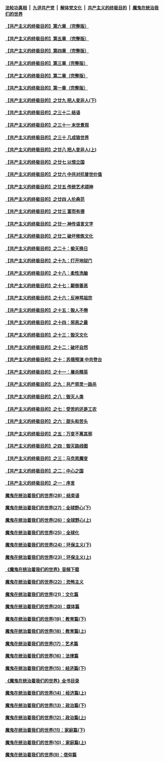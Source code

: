 

####  [法轮功真相](../../../../basic/blob/master/README.md?t=06291302) &nbsp;|&nbsp; [九评共产党](../../../../9ping.md/blob/master/README.md?t=06291302) &nbsp;|&nbsp; [解体党文化](../../../../jtdwh.md/blob/master/README.md?t=06291302)  &nbsp;|&nbsp; [共产主义的终极目的](../../../../gczydzjmd.md/blob/master/README.md?t=06291302) &nbsp;|&nbsp; [魔鬼在统治我们的世界](../../../../mgztzwmdsj.md/blob/master/README.md?t=06291302) 

#### [【共产主义的终极目的】第六章 （完整版）](../pages/nsc422/n11428913.md?t=06291302) 

#### [【共产主义的终极目的】第五章 （完整版）](../pages/nsc422/n11428912.md?t=06291302) 

#### [【共产主义的终极目的】第四章 （完整版）](../pages/nsc422/n11428907.md?t=06291302) 

#### [【共产主义的终极目的】第三章（完整版）](../pages/nsc422/n11428848.md?t=06291302) 

#### [【共产主义的终极目的】第二章（完整版）](../pages/nsc422/n11428831.md?t=06291302) 

#### [【共产主义的终极目的】第一章（完整版）](../pages/nsc422/n11417651.md?t=06291302) 

#### [【共产主义的终极目的】之廿九 把人变非人(下)](../pages/nsc422/n11344140.md?t=06291302) 

#### [【共产主义的终极目的】之三十二 结语](../pages/nsc422/n11360535.md?t=06291302) 

#### [【共产主义的终极目的】之三十一 末世景观](../pages/nsc422/n11351129.md?t=06291302) 

#### [【共产主义的终极目的】之三十 几成狼世界](../pages/nsc422/n11348280.md?t=06291302) 

#### [【共产主义的终极目的】之廿八 把人变非人(上)](../pages/nsc422/n11340492.md?t=06291302) 

#### [【共产主义的终极目的】之廿七 以恨立国](../pages/nsc422/n11336944.md?t=06291302) 

#### [【共产主义的终极目的】之廿六 中共对抗普世价值](../pages/nsc422/n11324785.md?t=06291302) 

#### [【共产主义的终极目的】之廿五 传统艺术颂神](../pages/nsc422/n11296396.md?t=06291302) 

#### [【共产主义的终极目的】之廿四 人伦典范](../pages/nsc422/n11296397.md?t=06291302) 

#### [【共产主义的终极目的】之廿三 富而有德](../pages/nsc422/n11283598.md?t=06291302) 

#### [【共产主义的终极目的】之廿一 神传语言文字](../pages/nsc422/n11263265.md?t=06291302) 

#### [【共产主义的终极目的】之廿二 破坏修炼文化](../pages/nsc422/n11245728.md?t=06291302) 

#### [【共产主义的终极目的】之二十：偷天换日](../pages/nsc422/n11238846.md?t=06291302) 

#### [【共产主义的终极目的】之十九：打开地狱门](../pages/nsc422/n11206376.md?t=06291302) 

#### [【共产主义的终极目的】之十八：柔性洗脑](../pages/nsc422/n11199994.md?t=06291302) 

#### [【共产主义的终极目的】之十七：颠倒善恶](../pages/nsc422/n11179782.md?t=06291302) 

#### [【共产主义的终极目的】之十六：反神骂祖宗](../pages/nsc422/n11166798.md?t=06291302) 

#### [【共产主义的终极目的】之十五：毁人不倦](../pages/nsc422/n11166792.md?t=06291302) 

#### [【共产主义的终极目的】之十四：邪恶之最](../pages/nsc422/n11150249.md?t=06291302) 

#### [【共产主义的终极目的】之十三：毁灭文化](../pages/nsc422/n11135227.md?t=06291302) 

#### [【共产主义的终极目的】之十二：破坏自然](../pages/nsc422/n11135214.md?t=06291302) 

#### [【共产主义的终极目的】之十：苏俄预演 中共登台](../pages/nsc422/n11118424.md?t=06291302) 

#### [【共产主义的终极目的】之十一：屠杀精英](../pages/nsc422/n11118442.md?t=06291302) 

#### [【共产主义的终极目的】之九：共产邪灵一路杀](../pages/nsc422/n11114139.md?t=06291302) 

#### [【共产主义的终极目的】之八：毁灭人类](../pages/nsc422/n11108503.md?t=06291302) 

#### [【共产主义的终极目的】之七：受苦的还是工农](../pages/nsc422/n11101809.md?t=06291302) 

#### [【共产主义的终极目的】之六：甜头和苦头](../pages/nsc422/n11096971.md?t=06291302) 

#### [【共产主义的终极目的】之五：万变不离其邪](../pages/nsc422/n11091285.md?t=06291302) 

#### [【共产主义的终极目的】之四：毁灭路线图](../pages/nsc422/n11086284.md?t=06291302) 

#### [【共产主义的终极目的】之三：马克思魔变](../pages/nsc422/n11061941.md?t=06291302) 

#### [【共产主义的终极目的】之二：中心之国](../pages/nsc422/n11047728.md?t=06291302) 

#### [【共产主义的终极目的】之一：序言](../pages/nsc422/n11086077.md?t=06291302) 

#### [魔鬼在统治着我们的世界(28)：结束语](../pages/nsc422/n10936246.md?t=06291302) 

#### [魔鬼在统治着我们的世界(27)：全球野心(下)](../pages/nsc422/n10928319.md?t=06291302) 

#### [魔鬼在统治着我们的世界(26)：全球野心(上)](../pages/nsc422/n10900318.md?t=06291302) 

#### [魔鬼在统治着我们的世界(25)：全球化](../pages/nsc422/n10788205.md?t=06291302) 

#### [魔鬼在统治着我们的世界(24)：环保主义(下)](../pages/nsc422/n10695307.md?t=06291302) 

#### [魔鬼在统治着我们的世界(23)：环保主义(上)](../pages/nsc422/n10688613.md?t=06291302) 

#### [《魔鬼在统治着我们的世界》音频下载](../pages/nsc422/n10635553.md?t=06291302) 

#### [魔鬼在统治着我们的世界(22)：恐怖主义](../pages/nsc422/n10614727.md?t=06291302) 

#### [魔鬼在统治着我们的世界(21)：文化篇](../pages/nsc422/n10597706.md?t=06291302) 

#### [魔鬼在统治着我们的世界(20)：媒体篇](../pages/nsc422/n10586579.md?t=06291302) 

#### [魔鬼在统治着我们的世界(19)：教育篇(下)](../pages/nsc422/n10564808.md?t=06291302) 

#### [魔鬼在统治着我们的世界(18)：教育篇(上)](../pages/nsc422/n10526970.md?t=06291302) 

#### [魔鬼在统治着我们的世界(17)：艺术篇](../pages/nsc422/n10499093.md?t=06291302) 

#### [魔鬼在统治着我们的世界(16)：法律篇](../pages/nsc422/n10485969.md?t=06291302) 

#### [魔鬼在统治着我们的世界(15)：经济篇(下)](../pages/nsc422/n10469975.md?t=06291302) 

#### [《魔鬼在统治着我们的世界》全书目录](../pages/nsc422/n10464261.md?t=06291302) 

#### [魔鬼在统治着我们的世界(14)：经济篇(上)](../pages/nsc422/n10457370.md?t=06291302) 

#### [魔鬼在统治着我们的世界(13)：政治篇(下)](../pages/nsc422/n10448270.md?t=06291302) 

#### [魔鬼在统治着我们的世界(12)：政治篇(上)](../pages/nsc422/n10444576.md?t=06291302) 

#### [魔鬼在统治着我们的世界(11)：家庭篇(下)](../pages/nsc422/n10440961.md?t=06291302) 

#### [魔鬼在统治着我们的世界(10)：家庭篇(上)](../pages/nsc422/n10435448.md?t=06291302) 

#### [魔鬼在统治着我们的世界(9)：信仰篇](../pages/nsc422/n10432159.md?t=06291302) 

